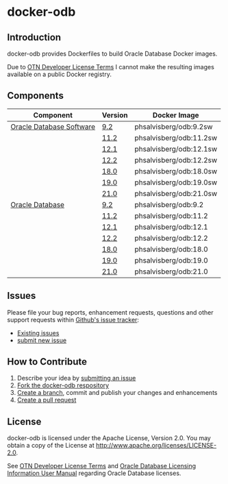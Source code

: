 # docker-odb

## Introduction
docker-odb provides Dockerfiles to build Oracle Database Docker images.

Due to [OTN Developer License Terms](http://www.oracle.com/technetwork/licenses/standard-license-152015.html) I cannot make the resulting images available on a public Docker registry.

## Components

| Component                     | Version  | Docker Image |
| ----------------------------- | -------- | ------------ |
| [Oracle Database Software](https://github.com/PhilippSalvisberg/docker-odb/blob/main/OracleDatabaseSoftware)  | [9.2](https://github.com/PhilippSalvisberg/docker-odb/blob/main/OracleDatabaseSoftware/9.2) | phsalvisberg/odb:9.2sw |
| | [11.2](https://github.com/PhilippSalvisberg/docker-odb/blob/main/OracleDatabaseSoftware/11.2) | phsalvisberg/odb:11.2sw |
| | [12.1](https://github.com/PhilippSalvisberg/docker-odb/blob/main/OracleDatabaseSoftware/12.1) | phsalvisberg/odb:12.1sw |
| | [12.2](https://github.com/PhilippSalvisberg/docker-odb/blob/main/OracleDatabaseSoftware/12.2) | phsalvisberg/odb:12.2sw |
| | [18.0](https://github.com/PhilippSalvisberg/docker-odb/blob/main/OracleDatabaseSoftware/18.0) | phsalvisberg/odb:18.0sw |
| | [19.0](https://github.com/PhilippSalvisberg/docker-odb/blob/main/OracleDatabaseSoftware/19.0) | phsalvisberg/odb:19.0sw |
| | [21.0](https://github.com/PhilippSalvisberg/docker-odb/blob/main/OracleDatabaseSoftware/21.0) | phsalvisberg/odb:21.0sw |
| [Oracle Database](https://github.com/PhilippSalvisberg/docker-odb/blob/main/OracleDatabase) | [9.2](https://github.com/PhilippSalvisberg/docker-odb/blob/main/OracleDatabase/9.2) | phsalvisberg/odb:9.2 |
| | [11.2](https://github.com/PhilippSalvisberg/docker-odb/blob/main/OracleDatabase/11.2) | phsalvisberg/odb:11.2 |
| | [12.1](https://github.com/PhilippSalvisberg/docker-odb/blob/main/OracleDatabase/12.1) | phsalvisberg/odb:12.1 |
| | [12.2](https://github.com/PhilippSalvisberg/docker-odb/blob/main/OracleDatabase/12.2) | phsalvisberg/odb:12.2 |
| | [18.0](https://github.com/PhilippSalvisberg/docker-odb/blob/main/OracleDatabase/18.0) | phsalvisberg/odb:18.0 |
| | [19.0](https://github.com/PhilippSalvisberg/docker-odb/blob/main/OracleDatabase/19.0) | phsalvisberg/odb:19.0 |
| | [21.0](https://github.com/PhilippSalvisberg/docker-odb/blob/main/OracleDatabase/21.0) | phsalvisberg/odb:21.0 |

## Issues

Please file your bug reports, enhancement requests, questions and other support requests within [Github's issue tracker](https://help.github.com/articles/about-issues/):

* [Existing issues](https://github.com/PhilippSalvisberg/docker-odb/issues)
* [submit new issue](https://github.com/PhilippSalvisberg/docker-odb/issues/new)

## How to Contribute

1. Describe your idea by [submitting an issue](https://github.com/PhilippSalvisberg/docker-odb/issues/new)
2. [Fork the docker-odb respository](https://github.com/PhilippSalvisberg/docker-odb/fork)
3. [Create a branch](https://help.github.com/articles/creating-and-deleting-branches-within-your-repository/), commit and publish your changes and enhancements
4. [Create a pull request](https://help.github.com/articles/creating-a-pull-request/)

## License

docker-odb is licensed under the Apache License, Version 2.0. You may obtain a copy of the License at <http://www.apache.org/licenses/LICENSE-2.0>.

See [OTN Developer License Terms](http://www.oracle.com/technetwork/licenses/standard-license-152015.html) and [Oracle Database Licensing Information User Manual](https://docs.oracle.com/database/122/DBLIC/Licensing-Information.htm#DBLIC-GUID-B6113390-9586-46D7-9008-DCC9EDA45AB4) regarding Oracle Database licenses.